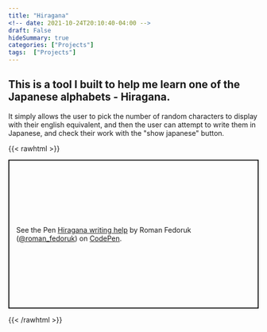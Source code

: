 ```yaml
---
title: "Hiragana"
<!-- date: 2021-10-24T20:10:40-04:00 -->
draft: False
hideSummary: true
categories: ["Projects"]
tags:  ["Projects"]
---
```


## This is a tool I built to help me learn one of the Japanese alphabets - Hiragana.
It simply allows the user to pick the number of random characters to display with their english equivalent, and then the user can attempt to write them in Japanese, and check their work with the "show japanese" button.

{{< rawhtml >}}
<p class="codepen" data-height="300" data-theme-id="dark" data-default-tab="result" data-slug-hash="EWmJRe" data-user="roman_fedoruk" style="height: 300px; box-sizing: border-box; display: flex; align-items: center; justify-content: center; border: 2px solid; margin: 1em 0; padding: 1em;">
  <span>See the Pen <a href="https://codepen.io/roman_fedoruk/pen/EWmJRe">
  Hiragana writing help</a> by Roman Fedoruk (<a href="https://codepen.io/roman_fedoruk">@roman_fedoruk</a>)
  on <a href="https://codepen.io">CodePen</a>.</span>
</p>
<script async src="https://cpwebassets.codepen.io/assets/embed/ei.js"></script>
{{< /rawhtml >}}
